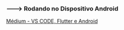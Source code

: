 ### ---> Rodando no Dispositivo Android 

[Médium - VS CODE, Flutter e Android](https://medium.com/@fyattani/how-to-set-up-your-physical-device-to-run-your-flutter-project-in-vscode-019a5fc7b71e)
